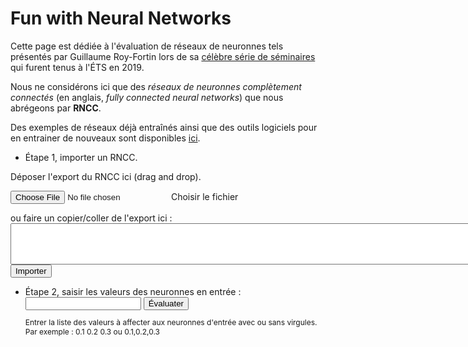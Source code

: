 <!DOCTYPE html>
<head>
  <title> Réseaux de neuronnes </title>
  <meta charset="UTF-8">
  <link rel="stylesheet" href="fcnn.css">
</head>


Fun with Neural Networks
========================



Cette page est dédiée à l'évaluation de réseaux de neuronnes tels présentés 
par Guillaume Roy-Fortin lors de sa 
[célèbre série de séminaires](https://groyfortin.github.io/ml.html) qui furent
tenus à l'ÉTS en 2019.

Nous ne considérons ici que des _réseaux de neuronnes complètement connectés_
(en anglais, _fully connected neural networks_) que nous abrégeons par
__RNCC__.

Des exemples de réseaux déjà entraînés ainsi que des outils logiciels pour en
entrainer de nouveaux sont disponibles
[ici](https://github.com/xprov/NeuralNetwork).



 - Étape 1, importer un RNCC.

  <div id="drop-area">
  <form class="my-form">
  <p>Déposer l'export du RNCC ici (drag and drop).</p>
  <input type="file" id="fileElem" onchange="uploadFile(this.files)">
  <label class="button" for="fileElem">Choisir le fichier</label>
  </form>
  </div>
  <div id="copy-paste-area">
  ou faire un copier/coller de l'export ici :<br>
  <textarea id="importBox" rows="4" cols="100" wrap="off"> </textarea> 
  <br>
  <button id="importButton" onclick="importFCNN()">Importer</button> 
  </div>
  <div id="fcnn-display-area">
  </div>

 - Étape 2, saisir les valeurs des neuronnes en entrée : <input type="text" id="inputValues" >
   <button id="evaluateButton" onclick="evaluateFCNN()">Évaluater</button> 
   <br>
   <p style="font-size:12px">
   Entrer la liste des valeurs à affecter aux neuronnes d'entrée avec ou sans virgules. 
   Par exemple : 0.1 0.2 0.3 ou 0.1,0.2,0.3
   </p>
   <div id="output-display-area"></p>








<!-- <script src="fileupload.js"></script> -->
<script src="fcnn.js"></script>
<script src="fileupload.js"></script>



